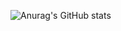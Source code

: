 ![Anurag's GitHub stats](https://github-readme-stats.vercel.app/api?username=xRiveria&show_icons=true&theme=dark&count_private=true&hide=contribs,prs&include_all_commits=true)

